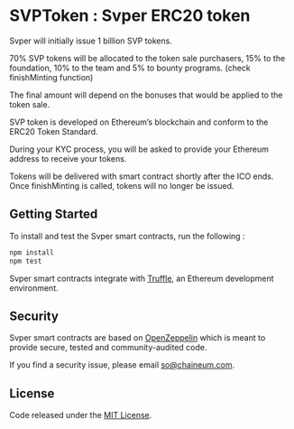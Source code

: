 # SVPToken : Svper ERC20 token

Svper will initially issue 1 billion SVP tokens.

70% SVP tokens will be allocated to the token sale purchasers, 15% to the foundation, 10% to the team and 5% to bounty programs. (check finishMinting function)

The final amount will depend on the bonuses that would be applied to the token sale. 

SVP token is developed on Ethereum’s blockchain and conform to the ERC20 Token Standard.

During your KYC process, you will be asked to provide your Ethereum address to receive your tokens.

Tokens will be delivered with smart contract shortly after the ICO ends. Once finishMinting is called, tokens will no longer be issued.

## Getting Started

To install and test the Svper smart contracts, run the following :
```sh
npm install
npm test
```
Svper smart contracts integrate with [Truffle](https://github.com/ConsenSys/truffle), an Ethereum development environment. 

## Security
Svper smart contracts are based on [OpenZeppelin](https://github.com/OpenZeppelin/zeppelin-solidity/) which is meant to provide secure, tested and community-audited code.

If you find a security issue, please email [so@chaineum.com](mailto:so@chaineum.com).


## License
Code released under the [MIT License](https://gitlab.com/sachaott/svper-token/blob/master/LICENSE).
